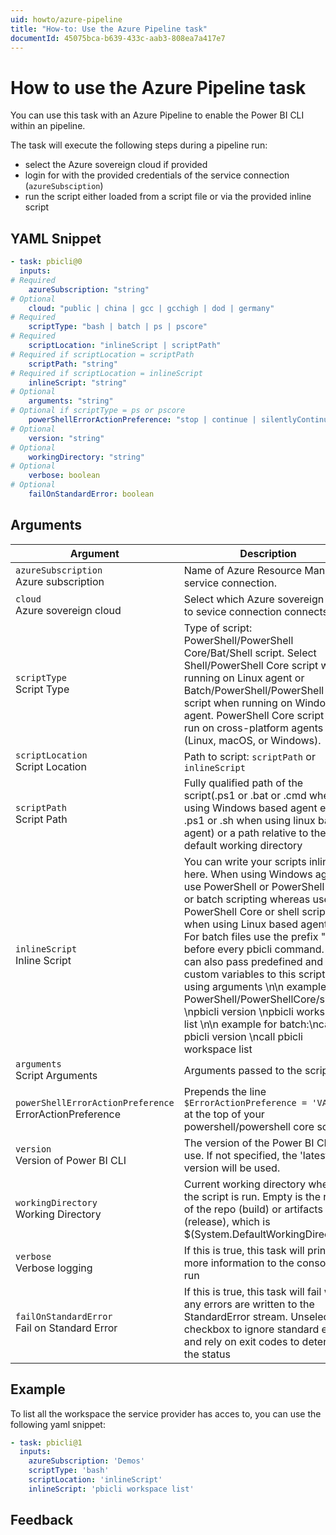 ```yaml
---
uid: howto/azure-pipeline
title: "How-to: Use the Azure Pipeline task"
documentId: 45075bca-b639-433c-aab3-808ea7a417e7
---
```


# How to use the Azure Pipeline task

You can use this task with an Azure Pipeline to enable the Power BI CLI within an pipeline.

The task will execute the following steps during a pipeline run:

-   select the Azure sovereign cloud if provided
-   login for with the provided credentials of the service connection (`azureSubsciption`)
-   run the script either loaded from a script file or via the provided inline script

## YAML Snippet

```YAML
- task: pbicli@0
  inputs:
# Required
    azureSubscription: "string"
# Optional
    cloud: "public | china | gcc | gcchigh | dod | germany"
# Required
    scriptType: "bash | batch | ps | pscore"
# Required
    scriptLocation: "inlineScript | scriptPath"
# Required if scriptLocation = scriptPath
    scriptPath: "string"
# Required if scriptLocation = inlineScript
    inlineScript: "string"
# Optional
    arguments: "string"
# Optional if scriptType = ps or pscore
    powerShellErrorActionPreference: "stop | continue | silentlyContinue"
# Optional
    version: "string"
# Optional
    workingDirectory: "string"
# Optional
    verbose: boolean
# Optional
    failOnStandardError: boolean
```

## Arguments

| Argument                                                   | Description                                                                                                                                                                                                                                                                                                                                                                                                                                                                                                                     | Required |
| ---------------------------------------------------------- | ------------------------------------------------------------------------------------------------------------------------------------------------------------------------------------------------------------------------------------------------------------------------------------------------------------------------------------------------------------------------------------------------------------------------------------------------------------------------------------------------------------------------------- | -------- |
| `azureSubscription`<br>Azure subscription                  | Name of Azure Resource Manager service connection.                                                                                                                                                                                                                                                                                                                                                                                                                                                                              | ✅       |
| `cloud`<br>Azure sovereign cloud                           | Select which Azure sovereign cloud to sevice connection connects to                                                                                                                                                                                                                                                                                                                                                                                                                                                             |          |
| `scriptType`<br>Script Type                                | Type of script: PowerShell/PowerShell Core/Bat/Shell script. Select Shell/PowerShell Core script when running on Linux agent or Batch/PowerShell/PowerShell Core script when running on Windows agent. PowerShell Core script can run on cross-platform agents (Linux, macOS, or Windows).                                                                                                                                                                                                                                      | ✅       |
| `scriptLocation`<br>Script Location                        | Path to script: `scriptPath` or `inlineScript`                                                                                                                                                                                                                                                                                                                                                                                                                                                                                  | ✅       |
| `scriptPath`<br>Script Path                                | Fully qualified path of the script(.ps1 or .bat or .cmd when using Windows based agent else .ps1 or .sh when using linux based agent) or a path relative to the the default working directory                                                                                                                                                                                                                                                                                                                                   | ✅       |
| `inlineScript`<br>Inline Script                            | You can write your scripts inline here. When using Windows agent, use PowerShell or PowerShell Core or batch scripting whereas use PowerShell Core or shell scripting when using Linux based agents. For batch files use the prefix \"call\" before every pbicli command. You can also pass predefined and custom variables to this script using arguments \n\n example for PowerShell/PowerShellCore/shell: \npbicli version \npbicli workspace list \n\n example for batch:\ncall pbicli version \ncall pbicli workspace list | ✅       |
| `arguments`<br>Script Arguments                            | Arguments passed to the script                                                                                                                                                                                                                                                                                                                                                                                                                                                                                                  |          |
| `powerShellErrorActionPreference`<br>ErrorActionPreference | Prepends the line `$ErrorActionPreference = 'VALUE'` at the top of your powershell/powershell core script.                                                                                                                                                                                                                                                                                                                                                                                                                      |          |
| `version`<br>Version of Power BI CLI                       | The version of the Power BI CLI to use. If not specified, the 'latest' version will be used.                                                                                                                                                                                                                                                                                                                                                                                                                                    |          |
| `workingDirectory`<br>Working Directory                    | Current working directory where the script is run. Empty is the root of the repo (build) or artifacts (release), which is $(System.DefaultWorkingDirectory)                                                                                                                                                                                                                                                                                                                                                                     |          |
| `verbose`<br>Verbose logging                               | If this is true, this task will print more information to the console on run                                                                                                                                                                                                                                                                                                                                                                                                                                                    |          |
| `failOnStandardError`<br>Fail on Standard Error            | If this is true, this task will fail when any errors are written to the StandardError stream. Unselect the checkbox to ignore standard errors and rely on exit codes to determine the status                                                                                                                                                                                                                                                                                                                                    |          |

## Example

To list all the workspace the service provider has acces to, you can use the following yaml snippet:

```YAML
- task: pbicli@1
  inputs:
    azureSubscription: 'Demos'
    scriptType: 'bash'
    scriptLocation: 'inlineScript'
    inlineScript: 'pbicli workspace list'
```

## Feedback

